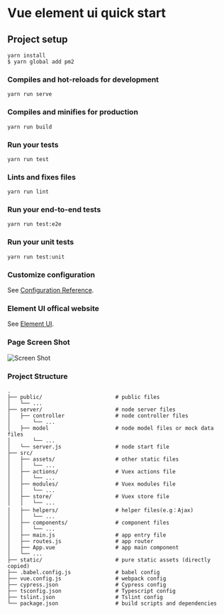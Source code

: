 # Vue element ui quick start

## Project setup

```Yarn
yarn install
$ yarn global add pm2
```

### Compiles and hot-reloads for development

``` Yarn
yarn run serve
```

### Compiles and minifies for production

```Yarn
yarn run build
```

### Run your tests

```Yarn
yarn run test
```

### Lints and fixes files

```Yarn
yarn run lint
```

### Run your end-to-end tests

```Yarn
yarn run test:e2e
```

### Run your unit tests

```Yarn
yarn run test:unit
```

### Customize configuration

See [Configuration Reference](https://cli.vuejs.org/config/).

### Element UI offical website

See [Element UI](https://element.eleme.io/).

### Page Screen Shot

![Screen Shot](http://7xqacx.com1.z0.glb.clouddn.com/backend_managment.png)

### Project Structure

```
.
├── public/                       # public files
│   └── ...
├── server/                       # node server files
│   ├── controller                # node controller files
│       └── ...
│   ├── model                     # node model files or mock data files
│       └── ...
│   └── server.js                 # node start file
├── src/
│   ├── assets/                   # other static files
│   │   └── ...
│   ├── actions/                  # Vuex actions file
│   │   └── ...
│   ├── modules/                  # Vuex modules file
│   │   └── ...
│   ├── store/                    # Vuex store file
│   │   └── ...
│   ├── helpers/                  # helper files(e.g：Ajax)
│   │   └── ...
│   ├── components/               # component files
│   │   └── ...
│   ├── main.js                   # app entry file
│   ├── routes.js                 # app router
│   ├── App.vue                   # app main component
│   └── ...
├── static/                       # pure static assets (directly copied)
├── .babel.config.js              # babel config
├── vue.config.js                 # webpack config
├── cypress.json                  # Cypress config
├── tsconfig.json                 # Typescript config
├── tslint.json                   # Tslint config
└── package.json                  # build scripts and dependencies

```